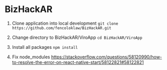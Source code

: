 # BizHackAR

1. Clone application into local development
`git clone https://github.com/fencoloklaw/BizHackAR.git`

2. Change directory to BizHackAR/ViroApp
`cd BizHackAR/ViroApp`

3. Install all packages
`npm install`

4. Fix node_modules
https://stackoverflow.com/questions/58120990/how-to-resolve-the-error-on-react-native-start/58122821#58122821